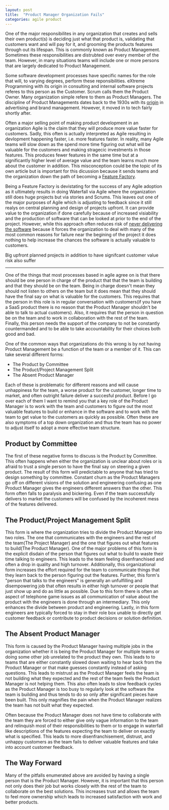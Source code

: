 ```yaml
---
layout: post
title:  "Product Manager Organization Fails"
categories: agile product
---
```

One of the major responsibilites in any organization that creates and sells their own product(s) is deciding just what that product is, validating that customers want and will pay for it, and grooming the products features through out its lifespan. This is commonly known as Product Management. Sometimes these responsibilities are distrubted over every member of the team. However, in many situations teams will include one or more persons that are largely dedicated to Product Management.

Some software development processes have specific names for the role that will, to varying degrees, perform these reponsibilities. eXtreme Programming with its origin in consulting and internal software projects referes to this person as the Customer. Scrum calls them the Product Owner. Many organization simple refere to them as Product Managers. The discipline of Product Managements dates back to the 1930s with its [origin](https://www.mindtheproduct.com/2015/10/history-evolution-product-management/) in advertising and brand management. However, it moved in to tech fairly shortly after.

Often a major selling point of making product development in an organization Agile is the claim that they will produce more value faster for customers. Sadly, this often is actually interpreted as Agile resulting in devlopment happening faster, i.e. more features faster. In reality, many Agile teams will slow down as the spend more time figuring out what will be valuable for the customers and making stragecic investments in those features. This produces fewer features in the same time but at a significantly higher level of average value and the team learns much more about the customer in addition. This misconception could be the topic of its own article but is important for this dicussion because it sends teams and the organization down the path of becoming a [Feature Factory](https://hackernoon.com/12-signs-youre-working-in-a-feature-factory-44a5b938d6a2).

Being a Feature Factory is devistating for the success of any Agile adoption as it ultimately results in doing Waterfall via Agile where the organization still does huge projects but via stories and Scrums. This leaves out one of the major purposes of Agile which is adjusting to feedback since it still realys on central planning and design of projects upfront. It can provide value to the organization if done carefully because of increased visiability and the production of software that can be looked at prior to the end of the project. However, while this approach often reduces risk of [never delivering the software](https://spectrum.ieee.org/computing/software/why-software-fails) because it forces the organization to deal with many of the most common reasons for failure near the begining of the project it does nothing to help increase the chances the software is actually valuable to customers. 

Big upfront planned projects in addition to have signifcant customer value risk also suffer 

----------------------------------------------

One of the things that most processes based in agile agree on is that there should be one person in charge of the product that that the team is building and that they should be on the team. Being in charge doesn't mean they should not listen to others on the team but it does mean that they should have the final say on what is valuable for the customers. This requires that the person in this role is in regular conversation with customers(if you have a SaaS product there is no reason that the Product Manager shouldn't be able to talk to actual customers). Also, it requires that the person in question be on the team and to work in collaboration with the rest of the team. Finally, this person needs the support of the company to not be constantly countermanded and to be able to take accountability for their choices both good and bad.

One of the common ways that organizations do this wrong is by not having Product Management be a function of the team or a member of it. This can take several different forms:

- The Product by Committee
- The Product/Project Management Split
- The Absent Product Manager

Each of these is problematic for different reasons and will cause unhappiness for the team, a worse product for the customer, longer time to market, and often outright failure deliver a succesful product. Before I go over each of them I want to remind you that a key role of the Product Manager is to work with the team and customers to figure out the most valuable features to build or enhance in the software and to work with the team to get value to the customers as quickly as possible. Often these are also symptoms of a top down organization and thus the team has no power to adjust itself to adopt a more effective team structure.

## Product by Committee

The first of these negative forms to discuss is the Product by Committee. This often happens when either the organization is unclear about roles or is afraid to trust a single person to have the final say on steering a given product. The result of this form will predictable to anyone that has tried to design something by committee. Constant churn as the Product Managers go off on different visions of the solution and engineering confusing as one Product Manager gives the engineers different answers than the other. This form often falls to paralysis and bickering. Even if the team successfully delivers to market the customers will be confused by the incoherent mess of the features delivered.

## The Product/Project Management Split

This form is where the organization tries to divide the Product Manager into two roles. The one that communicates with the engineers and the rest of the team(The Project Manager) and the one that figures out what features to build(The Product Manager). One of the major problems of this form is the explicit disdain of the person that figures out what to build to waste their time talking to engineers. This leads to the team feeling disenfranchised and often a drop in quality and high turnover. Additionally, this organizational form increases the effort required for the team to communicate things that they learn back to the person figuring out the features. Further, this form's "person that talks to the engineers" is generally an unfulfilling and disempowering job that often results in either high turnover or people that just show up and do as little as possible. Due to this form there is often an aspect of telephone game issues as all communication of value about the product with the engineers is done through an intermediary. This only enhances the divide between product and engineering. Lastly, in this form engineers are typically forced to stay in their role box unable to directly get customer feedback or contribute to product decisions or solution definition.

## The Absent Product Manager

This form is caused by the Product Manager having multiple jobs in the organization whether it is being the Product Manager for multiple teams or doing some other job unrelated to the product they own. This leads to to teams that are either constantly slowed down waiting to hear back from the Product Manager or that make guesses constantly instead of asking questions. This leads to mistrust as the Product Manager feels the team is not building what they expected and the rest of the team feels the Product Manager is not helping them. This also often leads to slow feedback cycles as the Product Manager is too busy to regularly look at the software the team is building and thus tends to do so only after significant pieces have been built. This only magnifies the pain when the Product Manager realizes the team has not built what they expected.

Often because the Product Manager does not have time to collaborate with the team they are forced to either give only vague information to the team and relinquish most of their responsibilities to them or to engage in waterfall like descriptions of the features expecting the team to deliver on exactly what is specified. This leads to more disenfranchisement, distrust, and unhappy customers as the team fails to deliver valuable features and take into account customer feedback.

## The Way Forward

Many of the pitfalls enumerated above are avoided by having a single person that is the Product Manager. However, it is important that this person not only does their job but works closely with the rest of the team to collaborate on the best solutions. This increases trust and allows the team to feel more ownership which leads to increased satisfaction with work and better products.
